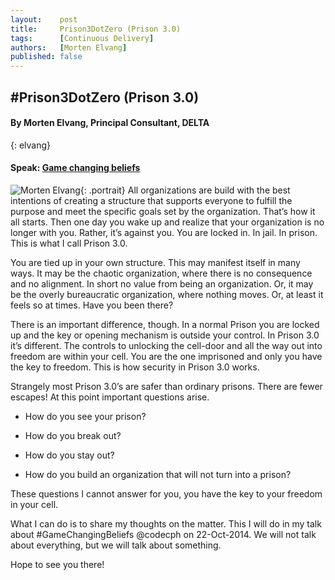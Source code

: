 ```yaml
---
layout:    post
title:     Prison3DotZero (Prison 3.0)
tags:      [Continuous Delivery]
authors:   [Morten Elvang]
published: false
---
```


## #Prison3DotZero (Prison 3.0)

#### By Morten Elvang, Principal Consultant, DELTA
{: elvang}

#### Speak: [Game changing beliefs]({{site.root}}/program#gamechanging)

![Morten Elvang]({{site.root}}/images{{site.root}}/speakers/melvang.jpg){: .portrait} All organizations are build with the best intentions of creating a structure that supports everyone to fulfill the purpose and meet the specific goals set by the organization. That’s how it all starts. Then one day you wake up and realize that your organization is no longer with you. Rather, it’s against you. You are locked in. In jail. In prison. This is what I call Prison 3.0. <br clear="both">

You are tied up in your own structure. This may manifest itself in many ways. It may be the chaotic organization, where there is no consequence and no alignment. In short no value from being an organization. Or, it may be the overly bureaucratic organization, where nothing moves. Or, at least it feels so at times. Have you been there?

There is an important difference, though. In a normal Prison you are locked up and the key or opening mechanism is outside your control. In Prison 3.0 it’s different. The controls to unlocking the cell-door and all the way out into freedom are within your cell. You are the one imprisoned and only you have the key to freedom. This is how security in Prison 3.0 works.

Strangely most Prison 3.0’s are safer than ordinary prisons. There are fewer escapes! At this point important questions arise.

* How do you see your prison?

* How do you break out?

* How do you stay out?

* How do you build an organization that will not turn into a prison?

These questions I cannot answer for you, you have the key to your freedom in your cell.

What I can do is to share my thoughts on the matter. This I will do in my talk about #GameChangingBeliefs @codecph on 22-Oct-2014. We will not talk about everything, but we will talk about something.

Hope to see you there!
